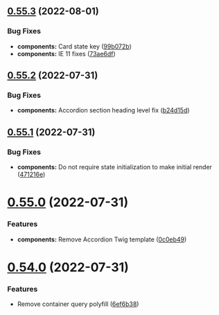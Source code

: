 ## [0.55.3](https://github.com/jacecotton/tcds/compare/v0.55.2...v0.55.3) (2022-08-01)


### Bug Fixes

* **components:** Card state key ([99b072b](https://github.com/jacecotton/tcds/commit/99b072b2c13df4157e8c8c80b2b364f2fd1a95cb))
* **components:** IE 11 fixes ([73ae6df](https://github.com/jacecotton/tcds/commit/73ae6dff6657b59ca4fbc33c87754725e550caa7))



## [0.55.2](https://github.com/jacecotton/tcds/compare/v0.55.1...v0.55.2) (2022-07-31)


### Bug Fixes

* **components:** Accordion section heading level fix ([b24d15d](https://github.com/jacecotton/tcds/commit/b24d15d58adbd912ef3d7f793b40e0f6189d864e))



## [0.55.1](https://github.com/jacecotton/tcds/compare/v0.55.0...v0.55.1) (2022-07-31)


### Bug Fixes

* **components:** Do not require state initialization to make initial render ([471216e](https://github.com/jacecotton/tcds/commit/471216ef1c8f1351b2fda245281020656c8d803f))



# [0.55.0](https://github.com/jacecotton/tcds/compare/v0.54.0...v0.55.0) (2022-07-31)


### Features

* **components:** Remove Accordion Twig template ([0c0eb49](https://github.com/jacecotton/tcds/commit/0c0eb498034951c813039dd95f3607d5e771de14))



# [0.54.0](https://github.com/jacecotton/tcds/compare/v0.53.6...v0.54.0) (2022-07-31)


### Features

* Remove container query polyfill ([6ef6b38](https://github.com/jacecotton/tcds/commit/6ef6b3892d6d873e9441cf7fb3707bf008d594e5))



